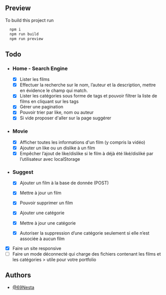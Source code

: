 ## Preview
To build this project run

```bash
  npm i
  npm run build
  npm run preview
```


## Todo

- ### Home - Search Engine
    - [x] Lister les films
    - [x] Effectuer la recherche sur le nom, l’auteur et la description, mettre en évidence le champ qui match.
    - [x] Lister les catégories sous forme de tags et pouvoir filtrer la liste de films en cliquant sur les tags
    - [x] Gérer une pagination
    - [x] Pouvoir trier par like, nom ou auteur
    - [x] Si vide proposer d'aller sur la page suggérer

- ### Movie
    - [x] Afficher toutes les informations d'un film (y compris la vidéo)
    - [x] Ajouter un like ou un dislike à un film
    - [x] Empêcher l’ajout de like/dislike si le film à déjà été liké/disliké par l’utilisateur avec localStorage

- ### Suggest
    - [x] Ajouter un film à la base de donnée (POST)
    - [x] Mettre à jour un film
    - [x] Pouvoir supprimer un film
    - [x] Ajouter une catégorie
    - [x] Mettre à jour une catégorie
    - [x] Autoriser la suppression d’une catégorie seulement si elle n’est associée à aucun film

    
- [x] Faire un site responsive
- [ ] Faire un mode déconnecté qui charge des fichiers contenant les films et les catégories > utile pour votre portfolio

## Authors

- [@69Nesta](https://www.github.com/69Nesta)
